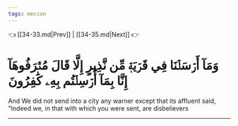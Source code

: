 ```yaml
---
tags: meccan
---
```


👈 [[34-33.md|Prev]] | [[34-35.md|Next]] 👉

# وَمَآ أَرۡسَلۡنَا فِي قَرۡيَةٖ مِّن نَّذِيرٍ إِلَّا قَالَ مُتۡرَفُوهَآ إِنَّا بِمَآ أُرۡسِلۡتُم بِهِۦ كَٰفِرُونَ

And We did not send into a city any warner except that its affluent said, "Indeed we, in that with which you were sent, are disbelievers

---

